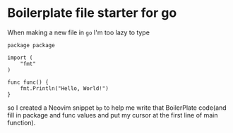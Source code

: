 # Boilerplate file starter for go

When making a new file in `go` I'm too lazy to type

```
package package

import (
    "fmt"
)
      
func func() {
    fmt.Println("Hello, World!")
}
```

so I created a Neovim snippet `bp` to help me write that BoilerPlate code(and fill in package and func values and put my cursor at the first line of main function).
